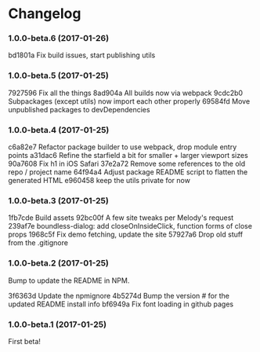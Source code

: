 # Changelog

### 1.0.0-beta.6 (2017-01-26)

bd1801a Fix build issues, start publishing utils

### 1.0.0-beta.5 (2017-01-25)

7927596 Fix all the things
8ad904a All builds now via webpack
9cdc2b0 Subpackages (except utils) now import each other properly
69584fd Move unpublished packages to devDependencies

### 1.0.0-beta.4 (2017-01-25)

c6a82e7 Refactor package builder to use webpack, drop module entry points
a31dac6 Refine the starfield a bit for smaller + larger viewport sizes
90a7608 Fix h1 in iOS Safari
37e2a72 Remove some references to the old repo / project name
64f94a4 Adjust package README script to flatten the generated HTML
e960458 keep the utils private for now

### 1.0.0-beta.3 (2017-01-25)

1fb7cde Build assets
92bc00f A few site tweaks per Melody's request
239af7e boundless-dialog: add closeOnInsideClick, function forms of close props
1968c5f Fix demo fetching, update the site
57927a6 Drop old stuff from the .gitignore

### 1.0.0-beta.2 (2017-01-25)

Bump to update the README in NPM.

3f6363d Update the npmignore
4b5274d Bump the version # for the updated README install info
bf6949a Fix font loading in github pages

### 1.0.0-beta.1 (2017-01-25)

First beta!

